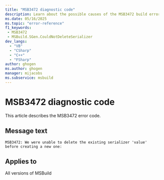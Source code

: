 ```yaml
---
title: "MSB3472 diagnostic code"
description: Learn about the possible causes of the MSB3472 build error, and get troubleshooting tips.
ms.date: 05/16/2025
ms.topic: "error-reference"
f1_keywords:
 - MSB3472
 - MSBuild.SGen.CouldNotDeleteSerializer
dev_langs:
  - "VB"
  - "CSharp"
  - "C++"
  - "FSharp"
author: ghogen
ms.author: ghogen
manager: mijacobs
ms.subservice: msbuild
---
```


# MSB3472 diagnostic code

<!-- :::ErrorDefinitionDescription::: -->
<!-- :::editable-content name="introDescription"::: -->
This article describes the MSB3472 error code.
<!-- :::editable-content-end::: -->

## Message text

<!-- :::editable-content name="messageText"::: -->
`MSB3472: We were unable to delete the existing serializer 'value' before creating a new one:`
<!-- :::editable-content-end::: -->
<!-- MSB3472: We were unable to delete the existing serializer "{0}" before creating a new one: {1} -->

<!-- :::editable-content name="postOutputDescription"::: -->
<!--
{StrBegin="MSB3472: "}
-->
<!-- :::editable-content-end::: -->
<!-- :::ErrorDefinitionDescription-end::: -->

## Applies to

All versions of MSBuild
